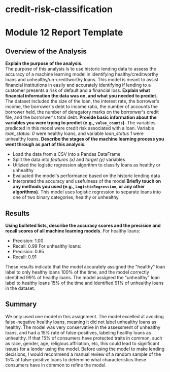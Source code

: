 # credit-risk-classification

# Module 12 Report Template

## Overview of the Analysis

**Explain the purpose of the analysis.**<br>
The purpose of this analysis is to use historic lending data to assess the accuracy of a machine learning model in identifying healthy/creditworthy loans and unhealthy/un-creditworthy loans. This model is meant to assist financial institutions in easily and accurately identifying if lending to a customer presents a risk of default and a financial loss. 
**Explain what financial information the data was on, and what you needed to predict.**
The dataset included the size of the loan, the interest rate, the borrower's income, the borrower's debt to income ratio, the number of accounts the borrower held, the number of deragatory marks on the borrorwer's credit file, and the borrorwer's total debt. 
**Provide basic information about the variables you were trying to predict (e.g., `value_counts`).**
The variables predicted in this model were credit risk associated with a loan. Variable *loan_status: 0* were healthy loans, and variable *loan_status 1* were unhealthy loans. 
**Describe the stages of the machine learning process you went through as part of this analysis.**
- Load the data from a CSV into a Pandas DataFrame
- Split the data into *features (x)* and *target (y)* variables
- Utlizied the logistic regression algorithm to classify loans as healthy or unhealthy
- Evaluated the model's performance based on the historic lending data
- Interpreted the accuracy and usefulness of the model 
**Briefly touch on any methods you used (e.g., `LogisticRegression`, or any other algorithms).**
This model uses logistic regression to separate loans into one of two binary categories, healthy or unhealthy. 
## Results
**Using bulleted lists, describe the accuracy scores and the precision and recall scores of all machine learning models.**
For healthy loans:
-    Precision: 1.00
-    Recall: 0.99
For unhealthy loans:
-    Precision: 0.85
-    Recall: 0.91

These results indicate that the model accurately assigned the "healthy" loan label to only healthy loans 100% of the time, and the model correctly identified 99% of healthy loans. 
The model assigned the "unhealthy" loan label to healthy loans 15% of the time and identified 91% of unhealthy loans in the dataset. 

## Summary
We only used one model in this assignment. The model excelled at avoiding false-negative healthy loans, meaning it did not label unhealthy loans as healthy. The model was very conservative in the assessment of unhealthy loans, and had a 15% rate of false-positives, labeling healthy loans as unhealthy. If that 15% of consumers have protected traits in common, such as race, gender, age, religious affiliation, etc, this could lead to significant issues for a lender using the model. Before using the model to make lending decisions, I would recommend a manual review of a random sample of the 15% of false-positive loans to determine what characteristics these consumers have in common to refine the model. 
